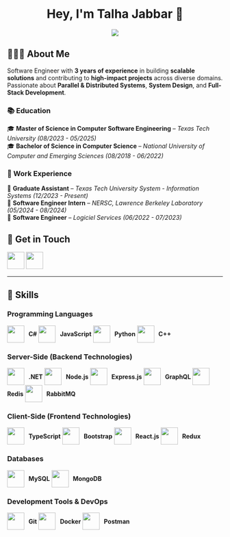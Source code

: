 <h1 align="center">Hey, I'm Talha Jabbar 👋</h1>

<p align="center">
  <img src="https://readme-typing-svg.demolab.com?font=Fira+Code&weight=500&size=22&pause=1000&color=F75C7E&center=true&vCenter=true&width=550&lines=Software+Engineer+|+Backend+Developer;Building+Scalable+and+Efficient+Systems;Passionate+about+APIs,+Microservices,+and+Cloud">
</p>

## 👨🏻‍💻 About Me  
Software Engineer with **3 years of experience** in building **scalable solutions** and contributing to **high-impact projects** across diverse domains. Passionate about **Parallel & Distributed Systems**, **System Design**, and **Full-Stack Development**.  

### 📚 Education  
🎓 **Master of Science in Computer Software Engineering** – *Texas Tech University (08/2023 - 05/2025)*  
🎓 **Bachelor of Science in Computer Science** – *National University of Computer and Emerging Sciences (08/2018 - 06/2022)*  

### 🏢 Work Experience  
💼 **Graduate Assistant** – *Texas Tech University System - Information Systems (12/2023 - Present)*  
💼 **Software Engineer Intern** – *NERSC, Lawrence Berkeley Laboratory (05/2024 - 08/2024)*  
💼 **Software Engineer** – *Logiciel Services (06/2022 - 07/2023)*  

## 📩 Get in Touch  
<p align="left">
  <a href="https://www.linkedin.com/in/m-talha-jabbar/"><img src="https://skillicons.dev/icons?i=linkedin" height="40"></a> 
  <a href="mailto:muhammadtalha61940@gmail.com"><img src="https://skillicons.dev/icons?i=gmail&theme=dark" height="40"></a>  
</p>

---

## 🚀 Skills

### Programming Languages
<p align="left" style="display: flex; flex-wrap: wrap; align-items: center;">
  <img src="https://skillicons.dev/icons?i=cs" height="40" style="margin-right: 10px;"> <b>C#</b> &nbsp;
  <img src="https://skillicons.dev/icons?i=js" height="40" style="margin-right: 10px;"> <b>JavaScript</b> &nbsp;
  <img src="https://skillicons.dev/icons?i=py" height="40" style="margin-right: 10px;"> <b>Python</b> &nbsp;
  <img src="https://skillicons.dev/icons?i=cpp" height="40" style="margin-right: 10px;"> <b>C++</b>  
</p>

### Server-Side (Backend Technologies)
<p align="left" style="display: flex; flex-wrap: wrap; align-items: center;">
  <img src="https://skillicons.dev/icons?i=dotnet" height="40" style="margin-right: 10px;"> <b>.NET</b> &nbsp;
  <img src="https://skillicons.dev/icons?i=nodejs" height="40" style="margin-right: 10px;"> <b>Node.js</b> &nbsp;
  <img src="https://skillicons.dev/icons?i=express" height="40" style="margin-right: 10px;"> <b>Express.js</b> &nbsp;
  <img src="https://skillicons.dev/icons?i=graphql" height="40" style="margin-right: 10px;"> <b>GraphQL</b> &nbsp;
  <img src="https://skillicons.dev/icons?i=redis" height="40" style="margin-right: 10px;"> <b>Redis</b> &nbsp;
  <img src="https://skillicons.dev/icons?i=rabbitmq" height="40" style="margin-right: 10px;"> <b>RabbitMQ</b>  
</p>

### Client-Side (Frontend Technologies)  
<p align="left" style="display: flex; flex-wrap: wrap; align-items: center;">
  <img src="https://skillicons.dev/icons?i=ts" height="40" style="margin-right: 10px;"> <b>TypeScript</b> &nbsp;
  <img src="https://skillicons.dev/icons?i=bootstrap" height="40" style="margin-right: 10px;"> <b>Bootstrap</b> &nbsp;
  <img src="https://skillicons.dev/icons?i=react" height="40" style="margin-right: 10px;"> <b>React.js</b> &nbsp;
  <img src="https://skillicons.dev/icons?i=redux" height="40" style="margin-right: 10px;"> <b>Redux</b>  
</p>

### Databases
<p align="left" style="display: flex; flex-wrap: wrap; align-items: center;">
  <img src="https://skillicons.dev/icons?i=mysql" height="40" style="margin-right: 10px;"> <b>MySQL</b> &nbsp;
  <img src="https://skillicons.dev/icons?i=mongodb" height="40" style="margin-right: 10px;"> <b>MongoDB</b>  
</p>

### Development Tools & DevOps 
<p align="left" style="display: flex; flex-wrap: wrap; align-items: center;">
  <img src="https://skillicons.dev/icons?i=git" height="40" style="margin-right: 10px;"> <b>Git</b> &nbsp;
  <img src="https://skillicons.dev/icons?i=docker" height="40" style="margin-right: 10px;"> <b>Docker</b> &nbsp;
  <img src="https://skillicons.dev/icons?i=postman" height="40" style="margin-right: 10px;"> <b>Postman</b>  
</p>
